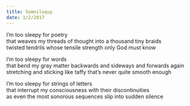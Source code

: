 ```yaml
---
title: Somniloquy
date: 1/2/2017
---
```


I’m too sleepy for poetry  
that weaves my threads of thought into a thousand tiny braids  
twisted tendrils whose tensile strength only God must know

I’m too sleepy for words  
that bend my gray matter backwards and sideways and forwards again  
stretching and sticking like taffy that’s never quite smooth enough

I’m too sleepy for strings of letters  
that interrupt my consciousness with their discontinuities  
as even the most sonorous sequences slip into sudden silence